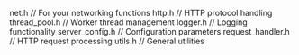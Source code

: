 net.h             // For your networking functions
http.h            // HTTP protocol handling
thread_pool.h     // Worker thread management
logger.h          // Logging functionality
server_config.h   // Configuration parameters
request_handler.h // HTTP request processing
utils.h           // General utilities